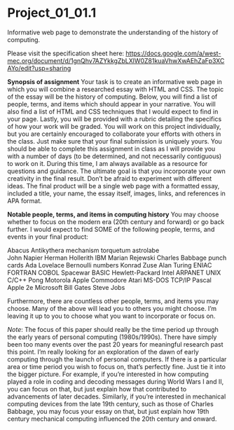 # Project_01_01.1

Informative web page to demonstrate the understanding of the history of computing.

Please visit the specification sheet here: https://docs.google.com/a/west-mec.org/document/d/1gnQhv7AZYkkgZbLXlW0Z81kuaVhwXwAEhZaFp3XCAYo/edit?usp=sharing


**Synopsis of assignment**
Your task is to create an informative web page in which you will combine a researched essay with HTML and CSS.  The topic of the essay will be the history of computing.  Below, you will find a list of people, terms, and items which should appear in your narrative.  You will also find a list of HTML and CSS techniques that I would expect to find in your page.  Lastly, you will be provided with a rubric detailing the specifics of how your work will be graded.  You will work on this project individually, but you are certainly encouraged to collaborate your efforts with others in the class.  Just make sure that your final submission is uniquely yours.   You should be able to complete this assignment in class as I will provide you with a number of days (to be determined, and not necessarily contiguous) to work on it.  During this time, I am always available as a resource for questions and guidance.  The ultimate goal is that you incorporate your own creativity in the final result.  Don’t be afraid to experiment with different ideas.  The final product will be a single web page with a formatted essay, included a title, your name, the essay itself, images, links, and references in APA format.

**Notable people, terms, and items in computing history**
You may choose whether to focus on the modern era (20th century and forward) or go back further.   I would expect to find SOME of the following people, terms, and events in your final product:

Abacus			Antikythera mechanism	torquetum	astrolabe	
John Napier		Herman Hollerith		IBM		Marian Rejewski
Charles Babbage	punch cards			Ada Lovelace	Bernoulli numbers
Konrad Zuse		Alan Turing			ENIAC		FORTRAN
COBOL			Spacewar			BASIC		Hewlett-Packard
Intel			ARPANET			UNIX		C/C++
Pong			Motorola			Apple		Commodore
Atari			MS-DOS			TCP/IP		Pascal
Apple 2e		Microsoft			Bill Gates	Steve Jobs

Furthermore, there are countless other people, terms, and items you may choose.  Many of the above will lead you to others you might choose.  I’m leaving it up to you to choose what you want to incorporate or focus on.

*Note*: The focus of this paper should really be the time period up through the early years of personal computing (1980s/1990s).  There have simply been too many events over the past 20 years for meaningful research past this point.  I’m really looking for an exploration of the dawn of early computing through the launch of personal computers.  If there is a particular area or time period you wish to focus on, that’s perfectly fine.  Just tie it into the bigger picture.  For example, if you’re interested in how computing played a role in coding and decoding messages during World Wars I and II, you can focus on that, but just explain how that contributed to advancements of later decades.  Similarly, if you’re interested in mechanical computing devices from the late 19th century, such as those of Charles Babbage, you may focus your essay on that, but just explain how 19th century mechanical computing influenced the 20th century and onward.

